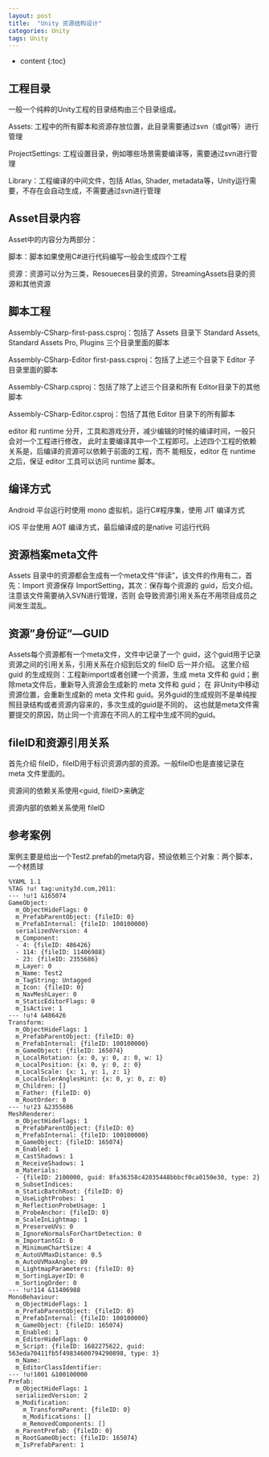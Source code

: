 ```yaml
---
layout: post
title:  "Unity 资源结构设计"
categories: Unity
tags: Unity
---
```


* content
{:toc}

## 工程目录

一般一个纯粹的Unity工程的目录结构由三个目录组成。

Assets: 工程中的所有脚本和资源存放位置，此目录需要通过svn（或git等）进行管理

ProjectSettings: 工程设置目录，例如哪些场景需要编译等，需要通过svn进行管理

Library：工程编译的中间文件，包括 Atlas, Shader, metadata等，Unity运行需要，不存在会自动生成，不需要通过svn进行管理




## Asset目录内容

Asset中的内容分为两部分：

脚本：脚本如果使用C#进行代码编写一般会生成四个工程

资源：资源可以分为三类，Resoueces目录的资源，StreamingAssets目录的资源和其他资源

## 脚本工程

Assembly-CSharp-first-pass.csproj：包括了 Assets 目录下 Standard Assets, Standard Assets Pro, Plugins 三个目录里面的脚本

Assembly-CSharp-Editor first-pass.csproj：包括了上述三个目录下 Editor 子目录里面的脚本

Assembly-CSharp.csproj：包括了除了上述三个目录和所有 Editor目录下的其他脚本

Assembly-CSharp-Editor.csproj：包括了其他 Editor 目录下的所有脚本

editor 和 runtime 分开，工具和游戏分开，减少编辑的时候的编译时间，一般只会对一个工程进行修改，
此时主要编译其中一个工程即可。上述四个工程的依赖关系是，后编译的资源可以依赖于前面的工程，而不
能相反，editor 在 runtime 之后，保证 editor 工具可以访问 runtime 脚本。

## 编译方式

Android 平台运行时使用 mono 虚拟机，运行C#程序集，使用 JIT 编译方式

iOS 平台使用 AOT 编译方式，最后编译成的是native 可运行代码

## 资源档案meta文件

Assets 目录中的资源都会生成有一个meta文件“伴读”，该文件的作用有二，首先：Import 资源保存
ImportSetting，其次：保存每个资源的 guid，后文介绍。注意该文件需要纳入SVN进行管理，否则
会导致资源引用关系在不用项目成员之间发生混乱。

## 资源”身份证”—GUID

Assets每个资源都有一个meta文件，文件中记录了一个 guid，这个guid用于记录资源之间的引用关系，引用关系在介绍到后文的 fileID 后一并介绍。
这里介绍 guid 的生成规则：工程新import或者创建一个资源，生成 meta 文件和 guid；删除meta文件后，重新导入资源会生成新的 meta 文件和 guid；
在 非Unity中移动资源位置，会重新生成新的 meta 文件和 guid。另外guid的生成规则不是单纯按照目录结构或者资源内容来的，多次生成的guid是不同的，
这也就是meta文件需要提交的原因，防止同一个资源在不同人的工程中生成不同的guid。

## fileID和资源引用关系

首先介绍 fileID，fileID用于标识资源内部的资源。一般fileID也是直接记录在 meta 文件里面的。

资源间的依赖关系使用<guid, fileID>来确定

资源内部的依赖关系使用 fileID

## 参考案例

案例主要是给出一个Test2.prefab的meta内容，预设依赖三个对象：两个脚本，一个材质球

```
%YAML 1.1
%TAG !u! tag:unity3d.com,2011:
--- !u!1 &165074
GameObject:
  m_ObjectHideFlags: 0
  m_PrefabParentObject: {fileID: 0}
  m_PrefabInternal: {fileID: 100100000}
  serializedVersion: 4
  m_Component:
  - 4: {fileID: 486426}
  - 114: {fileID: 11406988}
  - 23: {fileID: 2355686}
  m_Layer: 0
  m_Name: Test2
  m_TagString: Untagged
  m_Icon: {fileID: 0}
  m_NavMeshLayer: 0
  m_StaticEditorFlags: 0
  m_IsActive: 1
--- !u!4 &486426
Transform:
  m_ObjectHideFlags: 1
  m_PrefabParentObject: {fileID: 0}
  m_PrefabInternal: {fileID: 100100000}
  m_GameObject: {fileID: 165074}
  m_LocalRotation: {x: 0, y: 0, z: 0, w: 1}
  m_LocalPosition: {x: 0, y: 0, z: 0}
  m_LocalScale: {x: 1, y: 1, z: 1}
  m_LocalEulerAnglesHint: {x: 0, y: 0, z: 0}
  m_Children: []
  m_Father: {fileID: 0}
  m_RootOrder: 0
--- !u!23 &2355686
MeshRenderer:
  m_ObjectHideFlags: 1
  m_PrefabParentObject: {fileID: 0}
  m_PrefabInternal: {fileID: 100100000}
  m_GameObject: {fileID: 165074}
  m_Enabled: 1
  m_CastShadows: 1
  m_ReceiveShadows: 1
  m_Materials:
  - {fileID: 2100000, guid: 8fa36358c42035448bbbcf0ca0150e30, type: 2}
  m_SubsetIndices: 
  m_StaticBatchRoot: {fileID: 0}
  m_UseLightProbes: 1
  m_ReflectionProbeUsage: 1
  m_ProbeAnchor: {fileID: 0}
  m_ScaleInLightmap: 1
  m_PreserveUVs: 0
  m_IgnoreNormalsForChartDetection: 0
  m_ImportantGI: 0
  m_MinimumChartSize: 4
  m_AutoUVMaxDistance: 0.5
  m_AutoUVMaxAngle: 89
  m_LightmapParameters: {fileID: 0}
  m_SortingLayerID: 0
  m_SortingOrder: 0
--- !u!114 &11406988
MonoBehaviour:
  m_ObjectHideFlags: 1
  m_PrefabParentObject: {fileID: 0}
  m_PrefabInternal: {fileID: 100100000}
  m_GameObject: {fileID: 165074}
  m_Enabled: 1
  m_EditorHideFlags: 0
  m_Script: {fileID: 1682275622, guid: 563eda70411fb5f49834600794290898, type: 3}
  m_Name: 
  m_EditorClassIdentifier: 
--- !u!1001 &100100000
Prefab:
  m_ObjectHideFlags: 1
  serializedVersion: 2
  m_Modification:
    m_TransformParent: {fileID: 0}
    m_Modifications: []
    m_RemovedComponents: []
  m_ParentPrefab: {fileID: 0}
  m_RootGameObject: {fileID: 165074}
  m_IsPrefabParent: 1
```



	






